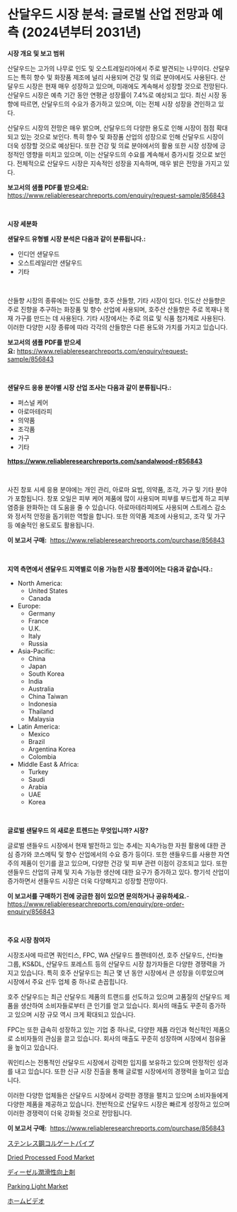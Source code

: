 <p><h1>산달우드 시장 분석: 글로벌 산업 전망과 예측 (2024년부터 2031년)</h1></p><p><strong>시장 개요 및 보고 범위</strong></p>
<p><p>산달우드는 고가의 나무로 인도 및 오스트레일리아에서 주로 발견되는 나무이다. 산달우드는 특히 향수 및 화장품 제조에 널리 사용되며 건강 및 의료 분야에서도 사용된다. 산달우드 시장은 현재 매우 성장하고 있으며, 미래에도 계속해서 성장할 것으로 전망된다. 산달우드 시장은 예측 기간 동안 연평균 성장률이 7.4%로 예상되고 있다. 최신 시장 동향에 따르면, 산달우드의 수요가 증가하고 있으며, 이는 전체 시장 성장을 견인하고 있다.</p><p>산달우드 시장의 전망은 매우 밝으며, 산달우드의 다양한 용도로 인해 시장이 점점 확대되고 있는 것으로 보인다. 특히 향수 및 화장품 산업의 성장으로 인해 산달우드 시장이 더욱 성장할 것으로 예상된다. 또한 건강 및 의료 분야에서의 활용 또한 시장 성장에 긍정적인 영향을 미치고 있으며, 이는 산달우드의 수요를 계속해서 증가시킬 것으로 보인다. 전체적으로 산달우드 시장은 지속적인 성장을 지속하며, 매우 밝은 전망을 가지고 있다.</p></p>
<p><strong>보고서의 샘플 PDF를 받으세요:</strong> <a href="https://www.reliableresearchreports.com/enquiry/request-sample/856843">https://www.reliableresearchreports.com/enquiry/request-sample/856843</a></p>
<p>&nbsp;</p>
<p><strong>시장 세분화</strong></p>
<p><strong>샌달우드 유형별 시장 분석은 다음과 같이 분류됩니다.:</strong></p>
<p><ul><li>인디언 샌달우드</li><li>오스트레일리안 샌달우드</li><li>기타</li></ul></p>
<p>&nbsp;</p>
<p><p>산들향 시장의 종류에는 인도 산들향, 호주 산들향, 기타 시장이 있다. 인도산 산들향은 주로 진향을 추구하는 화장품 및 향수 산업에 사용되며, 호주산 산들향은 주로 목재나 목재 가구를 만드는 데 사용된다. 기타 시장에서는 주로 의료 및 식품 첨가제로 사용된다. 이러한 다양한 시장 종류에 따라 각각의 산들향은 다른 용도와 가치를 가지고 있습니다.</p></p>
<p><strong>보고서의 샘플 PDF를 받으세요:</strong>&nbsp;<a href="https://www.reliableresearchreports.com/enquiry/request-sample/856843">https://www.reliableresearchreports.com/enquiry/request-sample/856843</a></p>
<p>&nbsp;</p>
<p><strong> 샌달우드 응용 분야별 시장 산업 조사는 다음과 같이 분류됩니다.:</strong></p>
<p><ul><li>퍼스널 케어</li><li>아로마테라피</li><li>의약품</li><li>조각품</li><li>가구</li><li>기타</li></ul></p>
<p><strong><a href="https://www.reliableresearchreports.com/sandalwood-r856843">https://www.reliableresearchreports.com/sandalwood-r856843</a></strong></p>
<p>&nbsp;</p>
<p><p>사진 창포 시세 응용 분야에는 개인 관리, 아로마 요법, 의약품, 조각, 가구 및 기타 분야가 포함됩니다. 창포 오일은 피부 케어 제품에 많이 사용되며 피부를 부드럽게 하고 피부 염증을 완화하는 데 도움을 줄 수 있습니다. 아로마테라피에도 사용되며 스트레스 감소와 정서적 안정을 돕기위한 역할을 합니다. 또한 의약품 제조에 사용되고, 조각 및 가구 등 예술적인 용도로도 활용됩니다.</p></p>
<p><strong>이 보고서 구매:</strong>&nbsp; <a href="https://www.reliableresearchreports.com/purchase/856843">https://www.reliableresearchreports.com/purchase/856843</a></p>
<p>&nbsp;</p>
<p><strong>지역 측면에서 샌달우드 지역별로 이용 가능한 시장 플레이어는 다음과 같습니다.:</strong></p>
<p><ul>
    <li>
        North America:
        <ul>
            <li>United States</li>
            <li>Canada</li>
        </ul>
    </li>
    <li>
        Europe:
        <ul>
            <li>Germany</li>
            <li>France</li>
            <li>U.K.</li>
            <li>Italy</li>
            <li>Russia</li>
        </ul>
    </li>
    <li>
        Asia-Pacific:
        <ul>
            <li>China</li>
            <li>Japan</li>
            <li>South Korea</li>
            <li>India</li>
            <li>Australia</li>
            <li>China Taiwan</li>
            <li>Indonesia</li>
            <li>Thailand</li>
            <li>Malaysia</li>
        </ul>
    </li>
    <li>
        Latin America:
        <ul>
            <li>Mexico</li>
            <li>Brazil</li>
            <li>Argentina Korea</li>
            <li>Colombia</li>
        </ul>
    </li>
    <li>
        Middle East & Africa:
        <ul>
            <li>Turkey</li>
            <li>Saudi</li>
            <li>Arabia</li>
            <li>UAE</li>
            <li>Korea</li>
        </ul>
    </li>
    </ul></p>
<p>&nbsp;</p>
<p><strong>글로벌 샌달우드 의 새로운 트렌드는 무엇입니까? 시장?</strong></p>
<p><p>글로벌 샌들우드 시장에서 현재 발전하고 있는 추세는 지속가능한 자원 활용에 대한 관심 증가와 코스메틱 및 향수 산업에서의 수요 증가 등이다. 또한 샌들우드를 사용한 자연주의 제품이 인기를 끌고 있으며, 다양한 건강 및 피부 관련 이점이 강조되고 있다. 또한 샌들우드 산업의 규제 및 지속 가능한 생산에 대한 요구가 증가하고 있다. 향기석 산업이 증가하면서 샌들우드 시장은 더욱 다양해지고 성장할 전망이다.</p></p>
<p><strong>이 보고서를 구매하기 전에 궁금한 점이 있으면 문의하거나 공유하세요.</strong>- <a href="https://www.reliableresearchreports.com/enquiry/pre-order-enquiry/856843">https://www.reliableresearchreports.com/enquiry/pre-order-enquiry/856843</a></p>
<p>&nbsp;</p>
<p><strong>주요 시장 참여자</strong></p>
<p><p>시장조사에 따르면 쿼인티스, FPC, WA 산달우드 플랜테이션, 호주 산달우드, 산타놀 그룹, KS&DL, 산달우드 포레스트 등의 산달우드 시장 참가자들은 다양한 경쟁력을 가지고 있습니다. 특히 호주 산달우드는 최근 몇 년 동안 시장에서 큰 성장을 이루었으며 시장에서 주요 선두 업체 중 하나로 손꼽힙니다. </p><p>호주 산달우드는 최근 산달우드 제품의 트랜드를 선도하고 있으며 고품질의 산달우드 제품을 생산하여 소비자들로부터 큰 인기를 얻고 있습니다. 회사의 매출도 꾸준히 증가하고 있으며 시장 규모 역시 크게 확대되고 있습니다. </p><p>FPC는 또한 급속히 성장하고 있는 기업 중 하나로, 다양한 제품 라인과 혁신적인 제품으로 소비자들의 관심을 끌고 있습니다. 회사의 매출도 꾸준히 성장하며 시장에서 점유율을 높이고 있습니다. </p><p>쿼인티스는 전통적인 산달우드 시장에서 강력한 입지를 보유하고 있으며 안정적인 성과를 내고 있습니다. 또한 신규 시장 진출을 통해 글로벌 시장에서의 경쟁력을 높이고 있습니다. </p><p>이러한 다양한 업체들은 산달우드 시장에서 강력한 경쟁을 펼치고 있으며 소비자들에게 다양한 제품을 제공하고 있습니다. 전반적으로 산달우드 시장은 빠르게 성장하고 있으며 이러한 경쟁력이 더욱 강화될 것으로 전망됩니다.</p></p>
<p><strong>이 보고서 구매:</strong>&nbsp;&nbsp;<a href="https://www.reliableresearchreports.com/purchase/856843">https://www.reliableresearchreports.com/purchase/856843</a></p>
<p><p><a href="https://github.com/LeanneBruen2023/Market-Research-Report-List-1/blob/main/577923318292.md">ステンレス鋼コルゲートパイプ</a></p><p><a href="https://github.com/redneck06/Market-Research-Report-List-2/blob/main/dried-processed-food-market.md">Dried Processed Food Market</a></p><p><a href="https://github.com/zekaoe592392/Market-Research-Report-List-1/blob/main/685320418293.md">ディーゼル潤滑性向上剤</a></p><p><a href="https://issuu.com/reportprime-2/docs/parking-light-market-size-2030.pptx">Parking Light Market</a></p><p><a href="https://medium.com/@s.guest01/%E3%83%9B%E3%83%BC%E3%83%A0%E3%83%93%E3%83%87%E3%82%AA%E5%B8%82%E5%A0%B4%E3%81%AE%E3%83%A1%E3%83%88%E3%83%AA%E3%82%AF%E3%82%B9%E3%82%92%E8%A7%A3%E8%AA%AD%E3%81%99%E3%82%8B-%E5%B8%82%E5%A0%B4%E3%82%B7%E3%82%A7%E3%82%A2-%E3%83%88%E3%83%AC%E3%83%B3%E3%83%89-%E6%88%90%E9%95%B7%E3%83%91%E3%82%BF%E3%83%BC%E3%83%B3-7fc7ce7dad51">ホームビデオ</a></p></p>